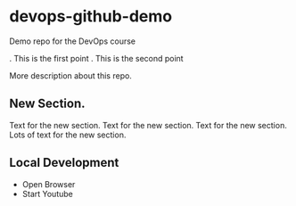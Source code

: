 # devops-github-demo
Demo repo for the DevOps course

. This is the first point 
. This is the second point 

More description about this repo.

## New Section.

Text for the new section. Text for the new section. Text for the new section. 
Lots of text for the new section.

## Local Development

* Open Browser
* Start Youtube